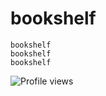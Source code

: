 # bookshelf
    bookshelf
    bookshelf
    bookshelf


![Profile views](https://gpvc.arturio.dev/zas-post)  
